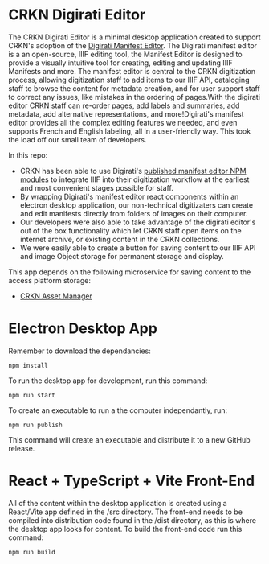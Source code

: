 # CRKN Digirati Editor
The CRKN Digirati Editor is a minimal desktop application created to support CRKN's adoption of the [Digirati Manifest Editor](https://github.com/digirati-co-uk/iiif-manifest-editor). The Digirati manifest editor is a an open-source, IIIF editing tool, the Manifest Editor is designed to provide a visually intuitive tool for creating, editing and updating IIIF Manifests and more. The manifest editor is central to the CRKN digitization process, allowing digitization staff to add items to our IIIF API, cataloging staff to browse the content for metadata creation, and for user support staff to correct any issues, like mistakes in the ordering of pages. ​With the digirati editor CRKN staff can re-order pages, add labels and summaries, add metadata, add alternative representations, and more! ​Digirati's manifest editor provides all the complex editing features we needed, and even supports French and English labeling, all in a user-friendly way. This took the load off our small team of developers.

In this repo:
- CRKN has been able to use Digirati's [published manifest editor NPM modules](https://www.npmjs.com/package/manifest-editor) to integrate IIIF into their digitization workflow at the earliest and most convenient stages possible for staff. ​
- By wrapping Digirati's manifest editor react components within an electron desktop application, our non-technical digitizaters can create and edit manifests directly from folders of images on their computer. ​
- Our developers were also able to take advantage of the digirati editor's out of the box functionality which let CRKN staff open items on the internet archive, or existing content in the CRKN collections. ​
- We were easily able to create a button for saving content to our IIIF API and image Object storage for permanent storage and display.

This app depends on the following microservice for saving content to the access platform storage:
- [CRKN Asset Manager](https://github.com/crkn-rcdr/crkn-asset-manager)

# Electron Desktop App 
Remember to download the dependancies:
```
npm install
```

To run the desktop app for development, run this command:
```
npm run start
```

To create an executable to run a the computer independantly, run:
```
npm run publish
```
This command will create an executable and distribute it to a new GitHub release.


# React + TypeScript + Vite Front-End
All of the content within the desktop application is created using a React/Vite app defined in the /src directory.
The front-end needs to be compiled into distribution code found in the /dist directory, as this is where the desktop app looks for content.
To build the front-end code run this command:
```
npm run build
```
